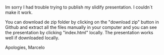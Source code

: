 Im sorry I had trouble trying to publish my slidify presentation. I couldn´t make it work.

You can download de zip folder by clicking on the "download zip" button in Github and extract all the files manually in your computer and you can see the presentation by clicking "index.html" locally. The presentation works well if downloaded locally.

Apologies,
Marcelo
